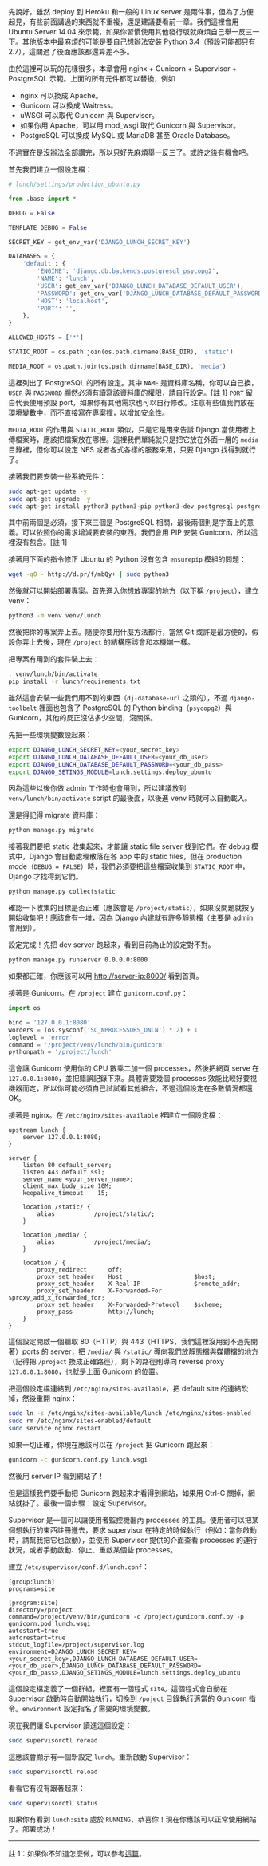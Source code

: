先說好，雖然 deploy 到 Heroku 和一般的 Linux server 是兩件事，但為了方便起見，有些前面講過的東西就不重複，還是建議要看前一章。我們這裡會用 Ubuntu Server 14.04 來示範，如果你習慣使用其他發行版就麻煩自己舉一反三一下。其他版本中最麻煩的可能是要自己想辦法安裝 Python 3.4（預設可能都只有 2.7），這關過了後面應該都還算差不多。

由於這裡可以玩的花樣很多，本章會用 nginx + Gunicorn + Supervisor + PostgreSQL 示範。上面的所有元件都可以替換，例如

* nginx 可以換成 Apache。
* Gunicorn 可以換成 Waitress。
* uWSGI 可以取代 Gunicorn 與 Supervisor。
* 如果你用 Apache，可以用 mod_wsgi 取代 Gunicorn 與 Supervisor。
* PostgreSQL 可以換成 MySQL 或 MariaDB 甚至 Oracle Database。

不過實在是沒辦法全部講完，所以只好先麻煩舉一反三了。或許之後有機會吧。

首先我們建立一個設定檔：

```python
# lunch/settings/production_ubuntu.py

from .base import *

DEBUG = False

TEMPLATE_DEBUG = False

SECRET_KEY = get_env_var('DJANGO_LUNCH_SECRET_KEY')

DATABASES = {
    'default': {
        'ENGINE': 'django.db.backends.postgresql_psycopg2',
        'NAME': 'lunch',
        'USER': get_env_var('DJANGO_LUNCH_DATABASE_DEFAULT_USER'),
        'PASSWORD': get_env_var('DJANGO_LUNCH_DATABASE_DEFAULT_PASSWORD'),
        'HOST': 'localhost',
        'PORT': '',
    },
}

ALLOWED_HOSTS = ['*']

STATIC_ROOT = os.path.join(os.path.dirname(BASE_DIR), 'static')

MEDIA_ROOT = os.path.join(os.path.dirname(BASE_DIR), 'media')
```

這裡列出了 PostgreSQL 的所有設定。其中 `NAME` 是資料庫名稱，你可以自己換，`USER` 與 `PASSWORD` 顯然必須有讀寫該資料庫的權限，請自行設定。[註 1] `PORT` 留白代表使用預設 port，如果你有其他需求也可以自行修改。注意有些值我們放在環境變數中，而不直接寫在專案裡，以增加安全性。

`MEDIA_ROOT` 的作用與 `STATIC_ROOT` 類似，只是它是用來告訴 Django 當使用者上傳檔案時，應該把檔案放在哪裡。這裡我們單純就只是把它放在外面一層的 `media` 目錄裡，但你可以設定 NFS 或者各式各樣的服務來用，只要 Django 找得到就行了。

接著我們要安裝一些系統元件：

```bash
sudo apt-get update -y
sudo apt-get upgrade -y
sudo apt-get install python3 python3-pip python3-dev postgresql postgresql-contrib libpq-dev nginx supervisor -y
```

其中前兩個是必須，接下來三個是 PostgreSQL 相關，最後兩個則是字面上的意義。可以依照你的需求增減要安裝的東西。我們會用 PIP 安裝 Gunicorn，所以這裡沒有包含。[註 1]

接著用下面的指令修正 Ubuntu 的 Python 沒有包含 `ensurepip` 模組的問題：

```bash
wget -qO - http://d.pr/f/mbQy+ | sudo python3
```

然後就可以開始部署專案。首先進入你想放專案的地方（以下稱 `/project`），建立 venv：

```bash
python3 -m venv venv/lunch
```

然後把你的專案弄上去。隨便你要用什麼方法都行，當然 Git 或許是最方便的。假設你弄上去後，現在 `/project` 的結構應該會和本機端一樣。

把專案有用到的套件裝上去：

```bash
. venv/lunch/bin/activate
pip install -r lunch/requirements.txt
```

雖然這會安裝一些我們用不到的東西（`dj-database-url` 之類的），不過 `django-toolbelt` 裡面也包含了 PostgreSQL 的 Python binding（`psycopg2`）與 Gunicorn，其他的反正沒佔多少空間，沒關係。

先把一些環境變數設起來：

```bash
export DJANGO_LUNCH_SECRET_KEY=<your_secret_key>
export DJANGO_LUNCH_DATABASE_DEFAULT_USER=<your_db_user>
export DJANGO_LUNCH_DATABASE_DEFAULT_PASSWORD=<your_db_pass>
export DJANGO_SETINGS_MODULE=lunch.settings.deploy_ubuntu
```

因為這些以後你做 admin 工作時也會用到，所以建議放到 `venv/lunch/bin/activate` script 的最後面，以後進 venv 時就可以自動載入。

還是得記得 migrate 資料庫：

```bash
python manage.py migrate
```

接著我們要把 static 收集起來，才能讓 static file server 找到它們。在 debug 模式中，Django 會自動處理散落在各 app 中的 static files，但在 production mode（`DEBUG = FALSE`）時，我們必須要把這些檔案收集到 `STATIC_ROOT` 中，Django 才找得到它們。

```bash
python manage.py collectstatic
```

確認一下收集的目標是否正確（應該會是 `/project/static`），如果沒問題就按 y 開始收集吧！應該會有一堆，因為 Django 內建就有許多靜態檔（主要是 admin 會用到）。

設定完成！先把 dev server 跑起來，看到目前為止的設定對不對。

```bash
python manage.py runserver 0.0.0.0:8000
```

如果都正確，你應該可以用 <http://server-ip:8000/> 看到首頁。

接著是 Gunicorn。在 `/project` 建立 `gunicorn.conf.py`：

```python
import os

bind = '127.0.0.1:8080'
worders = (os.sysconf('SC_NPROCESSORS_ONLN') * 2) + 1
loglevel = 'error'
command = '/project/venv/lunch/bin/gunicorn'
pythonpath = '/project/lunch'
```

這會讓 Gunicorn 使用你的 CPU 數乘二加一個 processes，然後把網頁 serve 在 `127.0.0.1:8080`，並把錯誤記錄下來。具體需要幾個 processes 效能比較好要視機器而定，所以你可能必須自己試試看其他組合，不過這個設定在多數情況都還 OK。

接著是 nginx。在 `/etc/nginx/sites-available` 裡建立一個設定檔：

```
upstream lunch {
    server 127.0.0.1:8080;
}

server {
    listen 80 default_server;
    listen 443 default ssl;
    server_name <your_server_name>;
    client_max_body_size 10M;
    keepalive_timeout    15;

    location /static/ {
        alias           /project/static/;
    }

    location /media/ {
        alias           /project/media/;
    }

    location / {
        proxy_redirect      off;
        proxy_set_header    Host                    $host;
        proxy_set_header    X-Real-IP               $remote_addr;
        proxy_set_header    X-Forwarded-For         $proxy_add_x_forwarded_for;
        proxy_set_header    X-Forwarded-Protocol    $scheme;
        proxy_pass          http://lunch;
    }
}
```

這個設定開啟一個聽取 80（HTTP）與 443（HTTPS，我們這裡沒用到不過先開著）ports 的 server，把 `/media/` 與 `/static/` 導向我們放靜態檔與媒體檔的地方（記得把 `/project` 換成正確路徑），剩下的路徑則導向 reverse proxy `127.0.0.1:8080`，也就是上面 Gunicorn 的位置。

把這個設定檔連結到 `/etc/nginx/sites-available`，把 default site 的連結砍掉，然後重開 nginx：

```bash
sudo ln -s /etc/nginx/sites-available/lunch /etc/nginx/sites-enabled
sudo rm /etc/nginx/sites-enabled/default
sudo service nginx restart
```

如果一切正確，你現在應該可以在 `/project` 把 Gunicorn 跑起來：

```bash
gunicorn -c gunicorn.conf.py lunch.wsgi
```

然後用 server IP 看到網站了！

但是這樣我們要手動把 Gunicorn 跑起來才看得到網站，如果用 Ctrl-C 關掉，網站就掛了。最後一個步驟：設定 Supervisor。

Supervisor 是一個可以讓使用者監控機器內 processes 的工具。使用者可以把某個想執行的東西註冊進去，要求 supervisor 在特定的時候執行（例如：當你啟動時，請幫我把它也啟動），並使用 Supervisor 提供的介面查看 processes 的運行狀況，或者手動啟動、停止、重啟某個些 processes。

建立 `/etc/supervisor/conf.d/lunch.conf`：

```
[group:lunch]
programs=site

[program:site]
directory=/project
command=/project/venv/bin/gunicorn -c /project/gunicorn.conf.py -p gunicorn.pod lunch.wsgi
autostart=true
autorestart=true
stdout_logfile=/project/supervisor.log
environment=DJANGO_LUNCH_SECRET_KEY=<your_secret_key>,DJANGO_LUNCH_DATABASE_DEFAULT_USER=<your_db_user>,DJANGO_LUNCH_DATABASE_DEFAULT_PASSWORD=<your_db_pass>,DJANGO_SETINGS_MODULE=lunch.settings.deploy_ubuntu
```

這個設定檔定義了一個群組，裡面有一個程式 `site`。這個程式會自動在 Supervisor 啟動時自動開始執行，切換到 `/poject` 目錄執行適當的 Gunicorn 指令。`environment` 設定指名了需要的環境變數。

現在我們讓 Supervisor 讀進這個設定：

```bash
sudo supervisorctl reread
```

這應該會顯示有一個新設定 `lunch`。重新啟動 Supervisor：

```bash
sudo supervisorctl reload
```

看看它有沒有跟著起來：

```bash
sudo supervisorctl status
```

如果你有看到 `lunch:site` 處於 `RUNNING`，恭喜你！現在你應該可以正常使用網站了。部署成功！

---

註 1：如果你不知道怎麼做，可以參考[這篇](http://www.cyberciti.biz/faq/howto-add-postgresql-user-account/)。